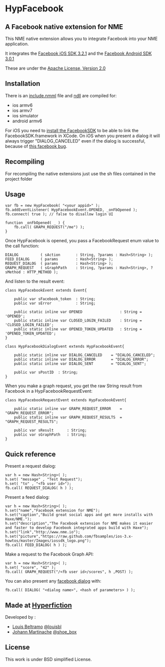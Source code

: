 HypFacebook
=============================
A Facebook native extension for NME
-----------------------------

This NME native extension allows you to integrate Facebook into your NME application.

It integrates the [Facebook iOS SDK 3.2.1](https://github.com/facebook/facebook-ios-sdk)
and the [Facebook Android SDK 3.0.1](https://github.com/facebook/facebook-android-sdk)

These are under the [Apache License, Version 2.0](http://www.apache.org/licenses/LICENSE-2.0.html)

Installation
------------
There is an [include.nmml](https://github.com/hyperfiction/HypFacebook/blob/master/include.nmml) file and [ndll](https://github.com/hyperfiction/HypFacebook/tree/master/ndll) are compiled for:
* ios armv6
* ios armv7
* ios simulator
* android armv6

For iOS you need to [install the FacebookSDK](https://developers.facebook.com/ios/) to be able to link the FacebookSDK.framework in XCode.
On iOS when you present a dialog it will always trigger "DIALOG_CANCELED" even if the dialog is successful, because of [this facebook bug](https://developers.facebook.com/bugs/234604753348378).

Recompiling
-----------
For recompiling the native extensions just use the sh files contained in the project folder

Usage
-----

    var fb = new HypFacebook( "<your appid>" );
    fb.addEventListener( HypFacebookEvent.OPENED, _onFbOpened );
    fb.connect( true ); // false to disallow login UI

    function _onFbOpened( _ ) {
		fb.call( GRAPH_REQUEST("/me") );
    }

Once HypFacebook is opened, you pass a FacebookRequest enum value to the call function:

    DIALOG        	( sAction   	: String, ?params : Hash<String> );
    FEED_DIALOG   	( params    	: Hash<String> );
    REQUEST_DIALOG	( params    	: Hash<String> );
    GRAPH_REQUEST 	( sGraphPath	: String, ?params : Hash<String>, ?sMethod : HTTP_METHOD );

And listen to the result event:

    class HypFacebookEvent extends Event{

		public var sFacebook_token	: String;
		public var sError         	: String;

		public static inline var OPENED              	: String = 'OPENED';
		public static inline var CLOSED_LOGIN_FAILED 	: String = 'CLOSED_LOGIN_FAILED';
		public static inline var OPENED_TOKEN_UPDATED	: String = 'OPENED_TOKEN_UPDATED';
    }

    class HypFacebookDialogEvent extends HypFacebookEvent{

		public static inline var DIALOG_CANCELED	= "DIALOG_CANCELED";
		public static inline var DIALOG_ERROR   	= "DIALOG_ERROR";
		public static inline var DIALOG_SENT    	= "DIALOG_SENT";

		public var sPostID	: String;
    }

When you make a graph request, you get the raw String result from Facebook in a HypFacebookRequestEvent:

    class HypFacebookRequestEvent extends HypFacebookEvent{

		public static inline var GRAPH_REQUEST_ERROR  	= "GRAPH_REQUEST_ERROR";
		public static inline var GRAPH_REQUEST_RESULTS	= "GRAPH_REQUEST_RESULTS";

		public var sResult   	: String;
		public var sGraphPath	: String;
	}

Quick reference
---------------

Present a request dialog:

    var h = new Hash<String>( );
    h.set( "message" , "Test Request");
    h.set( "to" , "<fb user id>");
    fb.call( REQUEST_DIALOG( h ) );

Present a feed dialog:

    var h = new Hash<String>( );
    h.set("name","Facebook extension for NME");
    h.set("caption","Build great social apps and get more installs with Haxe/NME.");
    h.set("description","The Facebook extension for NME makes it easier and faster to develop Facebook integrated apps build with Haxe");
    h.set("link","http://www.nme.io");
    h.set("picture","https://raw.github.com/fbsamples/ios-3.x-howtos/master/Images/iossdk_logo.png");
    fb.call( FEED_DIALOG( h ) );

Make a request to the Facebook Graph API:

    var h = new Hash<String>( );
    h.set( "score", "42" );
    fb.call( GRAPH_REQUEST("/<fb user id>/scores", h ,POST) );

You can also present any [facebook dialog](https://developers.facebook.com/docs/reference/dialogs/) with:

    fb.call( DIALOG( "<dialog name>", <hash of parameters> ) );

Made at [Hyperfiction](http://hyperfiction.fr)
--------------------
Developed by :
- [Louis Beltramo](https://github.com/louisbl) [@louisbl](https://twitter.com/louisbl)
- [Johann Martinache](https://github.com/shoebox) [@shoe_box](https://twitter.com/shoe_box)

License
-------
This work is under BSD simplified License.
